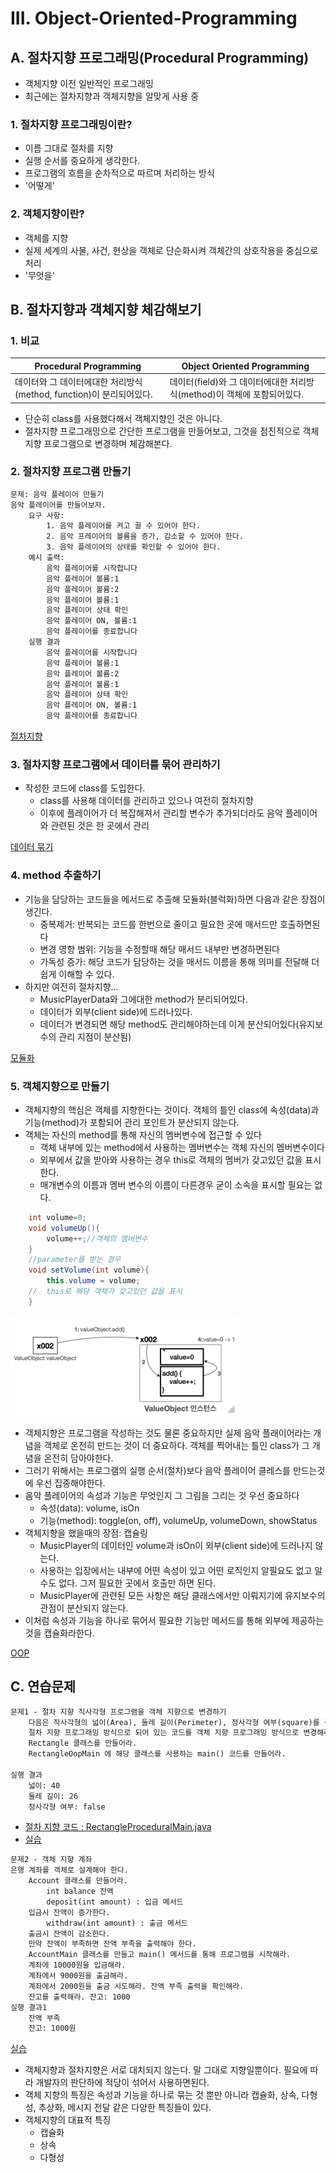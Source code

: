 # III. Object-Oriented-Programming
## A. 절차지향 프로그래밍(Procedural Programming)
- 객체지향 이전 일반적인 프로그래밍
- 최근에는 절차지향과 객체지향을 알맞게 사용 중
### 1. 절차지향 프로그래밍이란?
- 이름 그대로 절차를 지향
- 실행 순서를 중요하게 생각한다. 
- 프로그램의 흐름을 순차적으로 따르며 처리하는 방식
- '어떻게'
### 2. 객체지향이란?
- 객체를 지향
- 실제 세계의 사물, 사건, 현상을 객체로 단순화시켜 객체간의 상호작용을 중심으로 처리
- '무엇을'

## B. 절차지향과 객체지향 체감해보기
### 1. 비교
| Procedural Programming                        | Object Oriented Programming                    |
|-----------------------------------------------|------------------------------------------------|
| 데이터와 그 데이터에대한 처리방식(method, function)이 분리되어있다. | 데이터(field)와 그 데이터에대한 처리방식(method)이 객체에 포함되어있다. |
- 단순히 class를 사용했다해서 객체지향인 것은 아니다.
- 절차지향 프로그래밍으로 간단한 프로그램을 만들어보고, 그것을 점진적으로 객체지향 프로그램으로 변경하며 체감해본다.  
### 2. 절차지향 프로그램 만들기
```dockerfile
문제: 음악 플레이어 만들기
음악 플레이어를 만들어보자.
    요구 사항:
        1. 음악 플레이어를 켜고 끌 수 있어야 한다.
        2. 음악 프레이어의 볼륨을 증가, 감소할 수 있어야 한다.
        3. 음악 플레이어의 상태를 확인할 수 있어야 한다.
    예시 출력: 
        음악 플레이어를 시작합니다
        음악 플레이어 볼륨:1
        음악 플레이어 볼륨:2
        음악 플레이어 볼륨:1
        음악 플레이어 상태 확인
        음악 플레이어 ON, 볼륨:1
        음악 플레이어를 종료합니다
    실행 결과 
        음악 플레이어를 시작합니다
        음악 플레이어 볼륨:1
        음악 플레이어 볼륨:2
        음악 플레이어 볼륨:1
        음악 플레이어 상태 확인
        음악 플레이어 ON, 볼륨:1
        음악 플레이어를 종료합니다
```
[절차지향](../../src/step02_basic/chapter03_oop/oop1_procedural/MusicPlayerMain.java)
 
### 3. 절차지향 프로그램에서 데이터를 묶어 관리하기
- 작성한 코드에 class를 도입한다. 
  - class를 사용해 데이터를 관리하고 있으나 여전히 절차지향
  - 이후에 플레이어가 더 복잡해져서 관리할 변수가 추가되더라도 음악 플레이어와 관련된 것은 한 곳에서 관리

[데이터 묶기](../../src/step02_basic/chapter03_oop/oop2_useClass/MusicPlayerMain.java)
### 4. method 추출하기
- 기능을 담당하는 코드들을 메서드로 추출해 모듈화(블럭화)하면 다음과 같은 장점이 생긴다. 
  - 중복제거: 반복되는 코드를 한번으로 줄이고 필요한 곳에 매서드만 호출하면된다
  - 변경 영향 범위: 기능을 수정할때 해당 매서드 내부만 변경하면된다
  - 가독성 증가: 해당 코드가 담당하는 것을 매서드 이름을 통해 의미를 전달해 더 쉽게 이해할 수 있다.
- 하지만 여전히 절차지향... 
    - MusicPlayerData와 그에대한 method가 분리되어있다. 
    - 데이터가 외부(client side)에 드러나있다.
    - 데이터가 변경되면 해당 method도 관리해야하는데 이게 분산되어있다(유지보수의 관리 지점이 분산됨)
  
[모듈화](../../src/step02_basic/chapter03_oop/oop3_useMethod/MusicPlayerMain.java)
### 5. 객체지향으로 만들기
- 객체지향의 핵심은 객체를 지향한다는 것이다. 객체의 틀인 class에 속성(data)과 기능(method)가 포함되어 관리 포인트가 분산되지 않는다.
- 객체는 자신의 method를 통해 자신의 멤버변수에 접근할 수 있다
  - 객체 내부에 있는 method에서 사용하는 멤버변수는 객체 자신의 멤버변수이다
  - 외부에서 값을 받아와 사용하는 경우 this로 객체의 멤버가 갖고있던 값을 표시한다.
  - 매개변수의 이름과 멤버 변수의 이름이 다른경우 굳이 소속을 표시할 필요는 없다.
```java
    int volume=0;
    void volumeUp(){
        volume++;//객체의 멤버변수
    }
    //parameter를 받는 경우
    void setVolume(int volume){
        this.volume = volume;
    //  this로 해당 객체가 갖고있던 값을 표시
    }
```
![img.png](../img/beginner~basic/oopMethod.png)

- 객체지향은 프로그램을 작성하는 것도 물론 중요하지만 실제 음악 플래이어라는 개념을 객체로 온전히 만드는 것이 더 중요하다. 객체를 찍어내는 틀인 class가 그 개념을 온전히 담아야한다. 
- 그러기 위해서는 프로그램의 실행 순서(절차)보다 음악 플레이어 클레스를 만드는것에 우선 집중해야한다. 
- 음악 플레이어의 속성과 기능은 무엇인지 그 그림을 그리는 것 우선 중요하다
  - 속성(data): volume, isOn
  - 기능(method): toggle(on, off), volumeUp, volumeDown, showStatus
- 객체지향을 했을때의 장점: 캡슐링
  - MusicPlayer의 데이터인 volume과 isOn이 외부(client side)에 드러나지 않는다. 
  - 사용하는 입장에서는 내부에 어떤 속성이 있고 어떤 로직인지 알필요도 없고 알수도 없다. 그저 필요한 곳에서 호출만 하면 된다.
  - MusicPlayer에 관련된 모든 사항은 해당 클래스에서만 이뤄지기에 유지보수의 관점이 분산되지 않는다.
- 이처럼 속성과 기능을 하나로 묶어서 필요한 기능만 메서드를 통해 외부에 제공하는 것을 캡슐화라한다. 

[OOP](../../src/step02_basic/chapter03_oop/oop4_ObjectOriented/MusicPlayerMain.java)

## C. 연습문제
```dockerfile
문제1 - 절차 지향 직사각형 프로그램을 객체 지향으로 변경하기
    다음은 직사각형의 넓이(Area), 둘레 길이(Perimeter), 정사각형 여부(square)를 구하는 프로그램이다.
    절차 지향 프로그래밍 방식으로 되어 있는 코드를 객체 지향 프로그래밍 방식으로 변경해라.
    Rectangle 클래스를 만들어라.
    RectangleOopMain 에 해당 클래스를 사용하는 main() 코드를 만들어라.

실행 결과 
    넓이: 40
    둘레 길이: 26
    정사각형 여부: false
```
- [절차 지향 코드 : RectangleProceduralMain.java](../../src/step02_basic/chapter03_oop/ex/oop1Question/RectangleProceduralMain.java)
- [실습](../../src/step02_basic/chapter03_oop/ex/oop1Question/RectangleOOPMain.java)

```dockerfile
문제2 - 객체 지향 계좌
은행 계좌를 객체로 설계해야 한다.
    Account 클래스를 만들어라.
        int balance 잔액
        deposit(int amount) : 입금 메서드
    입금시 잔액이 증가한다.
        withdraw(int amount) : 출금 메서드
    출금시 잔액이 감소한다.
    만약 잔액이 부족하면 잔액 부족을 출력해야 한다.
    AccountMain 클래스를 만들고 main() 메서드를 통해 프로그램을 시작해라.
    계좌에 10000원을 입금해라.
    계좌에서 9000원을 출금해라.
    계좌에서 2000원을 출금 시도해라. 잔액 부족 출력을 확인해라.
    잔고를 출력해라. 잔고: 1000
실행 결과1
    잔액 부족
    잔고: 1000원
```
[실습](../../src/step02_basic/chapter03_oop/ex/oop2Question/AccountMain.java)

- 객체지향과 절차지향은 서로 대치되지 않는다. 말 그대로 지향일뿐이다. 필요에 따라 개발자의 판단하에 적당이 섞어서 사용하면된다.  
- 객체 지향의 특징은 속성과 기능을 하나로 묶는 것 뿐만 아니라 캡슐화, 상속, 다형성, 추상화, 메시지 전달 같은 다양한
특징들이 있다.
- 객체지향의 대표적 특징
  - 캡슐화
  - 상속
  - 다형성